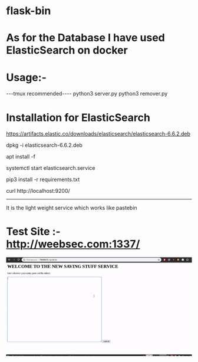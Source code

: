 # flask-bin
# As for the Database I have used ElasticSearch on docker 

# Usage:- 
---tmux recommended----
python3 server.py
python3 remover.py

# Installation for ElasticSearch
https://artifacts.elastic.co/downloads/elasticsearch/elasticsearch-6.6.2.deb

dpkg -i elasticsearch-6.6.2.deb

apt install -f

systemctl start elasticsearch.service

pip3 install -r requirements.txt

curl http://localhost:9200/

-------------------------------------------------
It is the light weight service which works like pastebin 

# Test Site :- http://weebsec.com:1337/

![](ezgif-4-ec4f4e005dda.gif)
